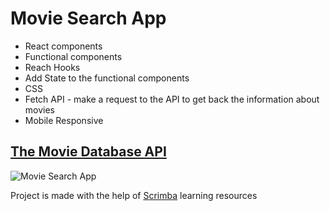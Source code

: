 # Movie Search App

- React components
- Functional components
- Reach Hooks
- Add State to the functional components
- CSS
- Fetch API - make a request to the API to get back the information about movies
- Mobile Responsive

## [The Movie Database API](https://www.themoviedb.org/)
![Movie Search App](https://user-images.githubusercontent.com/82247833/217738088-eabe7dff-9415-4f2b-a209-ebd4d59a4c4c.gif)

Project is made with the help of [Scrimba](https://scrimba.com/allcourses) learning resources
